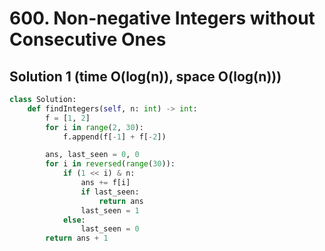# 600. Non-negative Integers without Consecutive Ones

## Solution 1 (time O(log(n)), space O(log(n)))

```python
class Solution:
    def findIntegers(self, n: int) -> int:
        f = [1, 2]
        for i in range(2, 30):
            f.append(f[-1] + f[-2])

        ans, last_seen = 0, 0
        for i in reversed(range(30)):
            if (1 << i) & n:
                ans += f[i]
                if last_seen:
                    return ans
                last_seen = 1
            else:
                last_seen = 0
        return ans + 1
```
